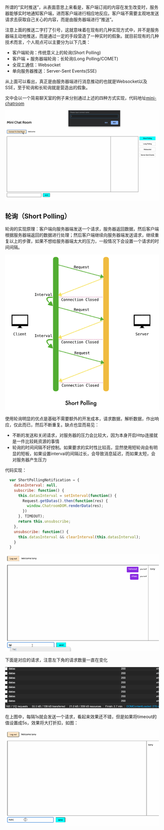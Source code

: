 所谓的“实时推送”，从表面意思上来看是，客户端订阅的内容在发生改变时，服务器能够实时地通知客户端，进而客户端进行相应地反应。客户端不需要主观地发送请求去获取自己关心的内容，而是由服务器端进行“推送”。

注意上面的推送二字打了引号，这就意味着在现有的几种实现方式中，并不是服务器端主动地推送，而是通过一定的手段营造了一种实时的假象。就目前现有的几种技术而言，个人观点可以主要分为以下几类：

- 客户端轮询：传统意义上的轮询(Short Polling)
- 客户端 + 服务器端轮询：长轮询(Long Polling/COMET)
- 全双工通信：Websocket
- 单向服务器推送：Server-Sent Events(SSE)

从上面可以看出，真正是由服务器端进行消息推动的也就是Websocket以及SSE，至于轮询和长轮询就是营造出的假象。

文中会以一个简易聊天室的例子来分别通过上述的四种方式实现，代码地址[mini-chatroom](https://github.com/Rynxiao/mini-chatroom)

![chatroom](./screenshots/overview.gif)

## 轮询（Short Polling）

轮询的实现原理：客户端向服务器端发送一个请求，服务器返回数据，然后客户端根据服务器端返回的数据进行处理；然后客户端继续向服务器端发送请求，继续重复以上的步骤，如果不想给服务器端太大的压力，一般情况下会设置一个请求的时间间隔。

![shortPolling](./screenshots/shortPolling.png)

使用轮询明显的优点是基础不需要额外的开发成本，请求数据，解析数据，作出响应，仅此而已，然后不断重复。缺点也显而易见：

- 不断的发送和关闭请求，对服务器的压力会比较大，因为本身开启Http连接就是一件比较耗资源的事情
- 轮询的时间间隔不好控制。如果要求的实时性比较高，显然使用短轮询会有明显的短板，如果设置interval的间隔过长，会导致消息延迟，而如果太短，会对服务器产生压力

代码实现：
```javascript
  var ShortPollingNotification = {
    datasInterval: null,
    subscribe: function() {
      this.datasInterval = setInterval(function() {
        Request.getDatas().then(function(res) {
          window.ChatroomDOM.renderData(res);
        })
      }, TIMEOUT);
      return this.unsubscribe;
    },
    unsubscribe: function() {
      this.datasInterval && clearInterval(this.datasInterval);
    }
  }
```

![shortPolling](screenshots/short1.gif)

下面是对应的请求，注意左下角的请求数量一直在变化

![shortNetwork](screenshots/shortNetwork.gif)

在上图中，每隔1s就会发送一个请求，看起来效果还不错，但是如果将timeout的值设置成5s，效果将大打折扣，如图：

![shortPolling5s](screenshots/short2.gif)



